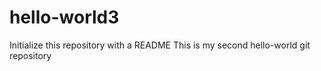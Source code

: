 # hello-world3
Initialize this repository with a README
This is my second hello-world git repository

